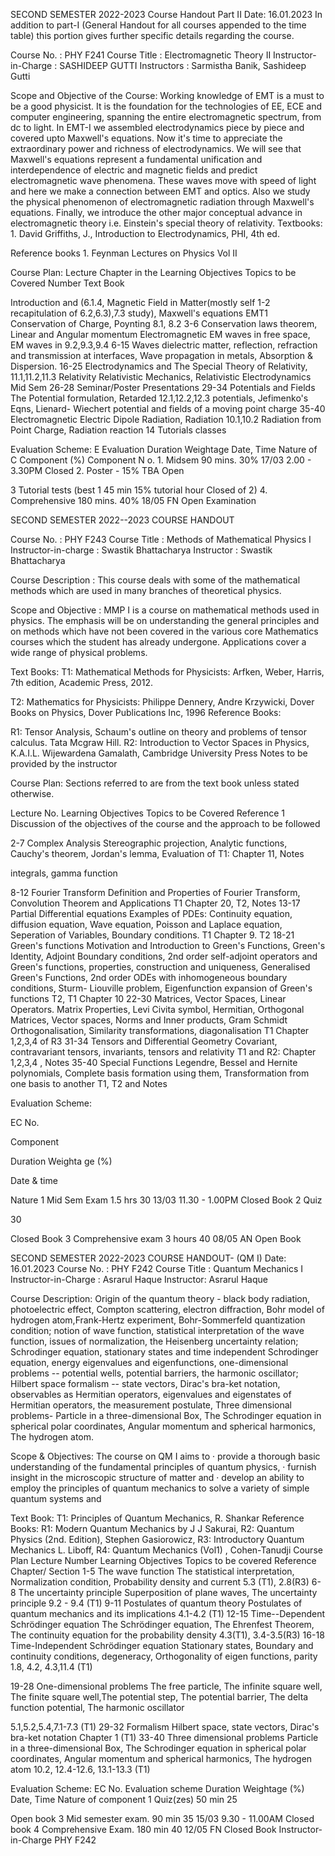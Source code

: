 SECOND SEMESTER 2022-2023 Course Handout Part II Date: 16.01.2023 In
addition to part-I (General Handout for all courses appended to the time
table) this portion gives further specific details regarding the course.

Course No. : PHY F241 Course Title : Electromagnetic Theory II
Instructor-in-Charge : SASHIDEEP GUTTI Instructors : Sarmistha Banik,
Sashideep Gutti

Scope and Objective of the Course: Working knowledge of EMT is a must to
be a good physicist. It is the foundation for the technologies of EE,
ECE and computer engineering, spanning the entire electromagnetic
spectrum, from dc to light. In EMT-I we assembled electrodynamics piece
by piece and covered upto Maxwell's equations. Now it's time to
appreciate the extraordinary power and richness of electrodynamics. We
will see that Maxwell's equations represent a fundamental unification
and interdependence of electric and magnetic fields and predict
electromagnetic wave phenomena. These waves move with speed of light and
here we make a connection between EMT and optics. Also we study the
physical phenomenon of electromagnetic radiation through Maxwell's
equations. Finally, we introduce the other major conceptual advance in
electromagnetic theory i.e. Einstein's special theory of relativity.
Textbooks:  1. David Griffiths, J., Introduction to Electrodynamics,
PHI, 4th ed.

Reference books  1. Feynman Lectures on Physics Vol II

Course Plan: Lecture Chapter in the Learning Objectives Topics to be
Covered Number Text Book

Introduction and (6.1.4, Magnetic Field in Matter(mostly self 1-2
recapitulation of 6.2,6.3),7.3 study), Maxwell's equations EMT1
Conservation of Charge, Poynting 8.1, 8.2 3-6 Conservation laws theorem,
Linear and Angular momentum Electromagnetic EM waves in free space, EM
waves in 9.2,9.3,9.4 6-15 Waves dielectric matter, reflection,
refraction and transmission at interfaces, Wave propagation in metals,
Absorption & Dispersion. 16-25 Electrodynamics and The Special Theory of
Relativity, 11.1,11.2,11.3 Relativity Relativistic Mechanics,
Relativistic Electrodynamics Mid Sem 26-28 Seminar/Poster Presentations
29-34 Potentials and Fields The Potential formulation, Retarded
12.1,12.2,12.3 potentials, Jefimenko\'s Eqns, Lienard- Wiechert
potential and fields of a moving point charge 35-40 Electromagnetic
Electric Dipole Radiation, Radiation 10.1,10.2 Radiation from Point
Charge, Radiation reaction 14 Tutorials classes

Evaluation Scheme: E Evaluation Duration Weightage Date, Time Nature of
C Component (%) Component N o.  1. Midsem 90 mins. 30% 17/03 2.00 -
3.30PM Closed 2. Poster - 15% TBA Open

3 Tutorial tests (best 1 45 min 15% tutorial hour Closed of 2) 4.
Comprehensive 180 mins. 40% 18/05 FN Open Examination

SECOND SEMESTER 2022--2023 COURSE HANDOUT

Course No. : PHY F243 Course Title : Methods of Mathematical Physics I
Instructor-in-charge : Swastik Bhattacharya Instructor : Swastik
Bhattacharya

Course Description : This course deals with some of the mathematical
methods which are used in many branches of theoretical physics.

Scope and Objective : MMP I is a course on mathematical methods used in
physics. The emphasis will be on understanding the general principles
and on methods which have not been covered in the various core
Mathematics courses which the student has already undergone.
Applications cover a wide range of physical problems.

Text Books: T1: Mathematical Methods for Physicists: Arfken, Weber,
Harris, 7th edition, Academic Press, 2012.

T2: Mathematics for Physicists: Philippe Dennery, Andre Krzywicki, Dover
Books on Physics, Dover Publications Inc, 1996 Reference Books:

R1: Tensor Analysis, Schaum's outline on theory and problems of tensor
calculus. Tata Mcgraw Hill. R2: Introduction to Vector Spaces in
Physics, K.A.I.L. Wijewardena Gamalath, Cambridge University Press Notes
to be provided by the instructor

Course Plan: Sections referred to are from the text book unless stated
otherwise.

Lecture No. Learning Objectives Topics to be Covered Reference 1
Discussion of the objectives of the course and the approach to be
followed

2-7 Complex Analysis Stereographic projection, Analytic functions,
Cauchy's theorem, Jordan's lemma, Evaluation of T1: Chapter 11, Notes

integrals, gamma function

8-12 Fourier Transform Definition and Properties of Fourier Transform,
Convolution Theorem and Applications T1 Chapter 20, T2, Notes 13-17
Partial Differential equations Examples of PDEs: Continuity equation,
diffusion equation, Wave equation, Poisson and Laplace equation,
Seperation of Variables, Boundary conditions. T1 Chapter 9. T2 18-21
Green's functions Motivation and Introduction to Green's Functions,
Green's Identity, Adjoint Boundary conditions, 2nd order self-adjoint
operators and Green's functions, properties, construction and
uniqueness, Generalised Green's Functions, 2nd order ODEs with
inhomogeneous boundary conditions, Sturm- Liouville problem,
Eigenfunction expansion of Green's functions T2, T1 Chapter 10 22-30
Matrices, Vector Spaces, Linear Operators. Matrix Properties, Levi
Civita symbol, Hermitian, Orthogonal Matrices, Vector spaces, Norms and
Inner products, Gram Schmidt Orthogonalisation, Similarity
transformations, diagonalisation T1 Chapter 1,2,3,4 of R3 31-34 Tensors
and Differential Geometry Covariant, contravariant tensors, invariants,
tensors and relativity T1 and R2: Chapter 1,2,3,4 , Notes 35-40 Special
Functions Legendre, Bessel and Hernite polynomials, Complete basis
formation using them, Transformation from one basis to another T1, T2
and Notes

Evaluation Scheme:

EC No.

Component

Duration Weighta ge (%)

Date & time

Nature 1 Mid Sem Exam 1.5 hrs 30 13/03 11.30 - 1.00PM Closed Book 2 Quiz

30

Closed Book 3 Comprehensive exam 3 hours 40 08/05 AN Open Book

SECOND SEMESTER 2022-2023 COURSE HANDOUT- (QM I) Date: 16.01.2023 Course
No. : PHY F242 Course Title : Quantum Mechanics I Instructor-in-Charge :
Asrarul Haque Instructor: Asrarul Haque

Course Description: Origin of the quantum theory - black body radiation,
photoelectric effect, Compton scattering, electron diffraction, Bohr
model of hydrogen atom,Frank-Hertz experiment, Bohr-Sommerfeld
quantization condition; notion of wave function, statistical
interpretation of the wave function, issues of normalization, the
Heisenberg uncertainty relation; Schrodinger equation, stationary states
and time independent Schrodinger equation, energy eigenvalues and
eigenfunctions, one-dimensional problems -- potential wells, potential
barriers, the harmonic oscillator; Hilbert space formalism -- state
vectors, Dirac's bra-ket notation, observables as Hermitian operators,
eigenvalues and eigenstates of Hermitian operators, the measurement
postulate, Three dimensional problems- Particle in a three-dimensional
Box, The Schrodinger equation in spherical polar coordinates, Angular
momentum and spherical harmonics, The hydrogen atom.

Scope & Objectives: The course on QM I aims to · provide a thorough
basic understanding of the fundamental principles of quantum physics, ·
furnish insight in the microscopic structure of matter and · develop an
ability to employ the principles of quantum mechanics to solve a variety
of simple quantum systems and

Text Book: T1: Principles of Quantum Mechanics, R. Shankar Reference
Books: R1: Modern Quantum Mechanics by J J Sakurai, R2: Quantum Physics
(2nd. Edition), Stephen Gasiorowicz, R3: Introductory Quantum Mechanics
L. Liboff, R4: Quantum Mechanics (Vol1) , Cohen-Tanudji Course Plan
Lecture Number Learning Objectives Topics to be covered Reference
Chapter/ Section 1-5 The wave function The statistical interpretation,
Normalization condition, Probability density and current 5.3 (T1),
2.8(R3) 6-8 The uncertainty principle Superposition of plane waves, The
uncertainty principle 9.2 - 9.4 (T1) 9-11 Postulates of quantum theory
Postulates of quantum mechanics and its implications 4.1-4.2 (T1) 12-15
Time--Dependent Schrödinger equation The Schrödinger equation, The
Ehrenfest Theorem, The continuity equation for the probability density
4.3(T1), 3.4-3.5(R3) 16-18 Time-Independent Schrödinger equation
Stationary states, Boundary and continuity conditions, degeneracy,
Orthogonality of eigen functions, parity 1.8, 4.2, 4.3,11.4 (T1)

19-28 One-dimensional problems The free particle, The infinite square
well, The finite square well,The potential step, The potential barrier,
The delta function potential, The harmonic oscillator

5.1,5.2,5.4,7.1-7.3 (T1) 29-32 Formalism Hilbert space, state vectors,
Dirac's bra-ket notation Chapter 1 (T1) 33-40 Three dimensional problems
Particle in a three-dimensional Box, The Schrodinger equation in
spherical polar coordinates, Angular momentum and spherical harmonics,
The hydrogen atom 10.2, 12.4-12.6, 13.1-13.3 (T1)

Evaluation Scheme: EC No. Evaluation scheme Duration Weightage (%) Date,
Time Nature of component 1 Quiz(zes) 50 min 25

Open book 3 Mid semester exam. 90 min 35 15/03 9.30 - 11.00AM Closed
book 4 Comprehensive Exam. 180 min 40 12/05 FN Closed Book
Instructor-in-Charge PHY F242
